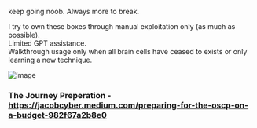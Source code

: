 keep going noob. Always more to break.

I try to own these boxes through manual exploitation only (as much as possible).  
Limited GPT assistance.  
Walkthrough usage only when all brain cells have ceased to exists or only learning a new technique. 

![image](https://github.com/user-attachments/assets/968f7469-e9b4-4522-b262-2caf91186b63)

### The Journey Preperation - https://jacobcyber.medium.com/preparing-for-the-oscp-on-a-budget-982f67a2b8e0
